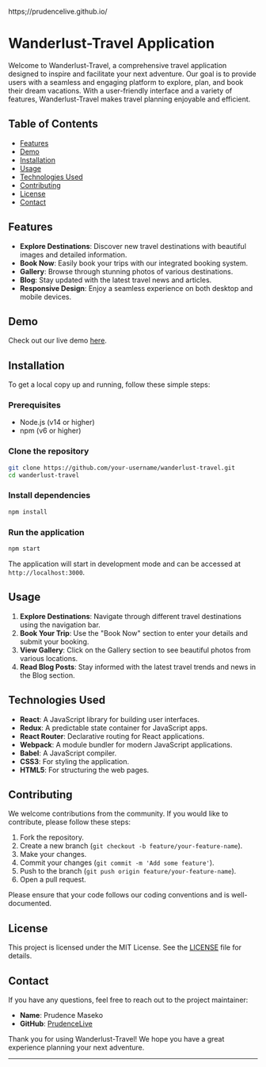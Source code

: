 https;//prudencelive.github.io/
# Wanderlust-Travel Application

Welcome to Wanderlust-Travel, a comprehensive travel application designed to inspire and facilitate your next adventure. Our goal is to provide users with a seamless and engaging platform to explore, plan, and book their dream vacations. With a user-friendly interface and a variety of features, Wanderlust-Travel makes travel planning enjoyable and efficient.

## Table of Contents

- [Features](#features)
- [Demo](#demo)
- [Installation](#installation)
- [Usage](#usage)
- [Technologies Used](#technologies-used)
- [Contributing](#contributing)
- [License](#license)
- [Contact](#contact)

## Features

- **Explore Destinations**: Discover new travel destinations with beautiful images and detailed information.
- **Book Now**: Easily book your trips with our integrated booking system.
- **Gallery**: Browse through stunning photos of various destinations.
- **Blog**: Stay updated with the latest travel news and articles.
- **Responsive Design**: Enjoy a seamless experience on both desktop and mobile devices.

## Demo

Check out our live demo [here](#).

## Installation

To get a local copy up and running, follow these simple steps:

### Prerequisites

- Node.js (v14 or higher)
- npm (v6 or higher)

### Clone the repository

```bash
git clone https://github.com/your-username/wanderlust-travel.git
cd wanderlust-travel
```

### Install dependencies

```bash
npm install
```

### Run the application

```bash
npm start
```

The application will start in development mode and can be accessed at `http://localhost:3000`.

## Usage

1. **Explore Destinations**: Navigate through different travel destinations using the navigation bar.
2. **Book Your Trip**: Use the "Book Now" section to enter your details and submit your booking.
3. **View Gallery**: Click on the Gallery section to see beautiful photos from various locations.
4. **Read Blog Posts**: Stay informed with the latest travel trends and news in the Blog section.

## Technologies Used

- **React**: A JavaScript library for building user interfaces.
- **Redux**: A predictable state container for JavaScript apps.
- **React Router**: Declarative routing for React applications.
- **Webpack**: A module bundler for modern JavaScript applications.
- **Babel**: A JavaScript compiler.
- **CSS3**: For styling the application.
- **HTML5**: For structuring the web pages.

## Contributing

We welcome contributions from the community. If you would like to contribute, please follow these steps:

1. Fork the repository.
2. Create a new branch (`git checkout -b feature/your-feature-name`).
3. Make your changes.
4. Commit your changes (`git commit -m 'Add some feature'`).
5. Push to the branch (`git push origin feature/your-feature-name`).
6. Open a pull request.

Please ensure that your code follows our coding conventions and is well-documented.

## License

This project is licensed under the MIT License. See the [LICENSE](LICENSE) file for details.

## Contact

If you have any questions, feel free to reach out to the project maintainer:

- **Name**: Prudence Maseko
- **GitHub**: [PrudenceLive](https://github.com/prudencelive)

Thank you for using Wanderlust-Travel! We hope you have a great experience planning your next adventure.

---
